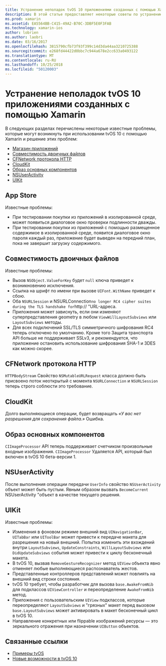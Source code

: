 ```yaml
---
title: Устранение неполадок tvOS 10 приложениями созданных с помощью Xamarin
description: В этой статье предоставляет некоторые советы по устранению неполадок для работы с tvOS 10 в приложениях Xamarin. Он описывает проблемы, связанные с App Store, совместимость двоичных файлов, CFNetwork HttpProtocol, CloudKit, образ основных компонентов, NSUserActivity и UIKit.
ms.prod: xamarin
ms.assetid: EA5564BB-C415-49A2-B70C-3DBF5E0F3FAB
ms.technology: xamarin-ios
author: lobrien
ms.author: laobri
ms.date: 03/16/2017
ms.openlocfilehash: 3815790cfb73f93f399c14d3da44aa3210725388
ms.sourcegitcommit: e268fd44422d0bbc7c944a678e2cc633a0493122
ms.translationtype: MT
ms.contentlocale: ru-RU
ms.lasthandoff: 10/25/2018
ms.locfileid: "50120003"
---
```

# <a name="troubleshooting-tvos-10-apps-built-with-xamarin"></a>Устранение неполадок tvOS 10 приложениями созданных с помощью Xamarin

В следующих разделах перечислены некоторые известные проблемы, которые могут возникнуть при использовании tvOS 10 с помощью Xamarin и решение этих проблем:

- [Магазин приложений](#App-Store)
- [Совместимость двоичных файлов](#Binary-Compatibility)
- [CFNetwork протокола HTTP](#CFNetwork-HTTP-Protocol)
- [CloudKit](#CloudKit)
- [Образ основных компонентов](#CoreImage)
- [NSUserActivity](#NSUserActivity)
- [UIKit](#UIKit)

<a name="App-Store" />

## <a name="app-store"></a>App Store

Известные проблемы:

 - При тестировании покупки из приложений в изолированной среде, может появиться диалоговое окно проверки подлинности дважды.
 - При тестировании покупки из приложений с помощью размещенное содержимое в изолированной среде, появится диалоговое окно пароля каждый раз, приложение будет выведен на передний план, пока не завершит загрузку содержимого.

<a name="Binary-Compatibility" />

## <a name="binary-compatibility"></a>Совместимость двоичных файлов

Известные проблемы:

 - Вызов `NSObject.ValueForKey` будет `null` ключа приведет к возникновению исключения.
 - Ссылка на шрифт по имени при вызове `UIFont.WithName` приведет к сбою.
 - Оба `NSURLSession` и NSURLConnection` no longer RC4 cipher suites during the TLS handshake for `http:// "URL-адреса.
 - Приложения может зависнуть, если они изменяют суперпредставления geometry в любом `ViewWillLayoutSubviews` или `LayoutSubviews` методы.
 - Для всех подключений SSL/TLS симметричного шифрования RC4 теперь отключено по умолчанию. Кроме того Защита транспорта API больше не поддерживает SSLv3, и рекомендуется, что приложение остановить использование шифрования SHA-1 и 3DES как можно скорее.

<a name="CFNetwork-HTTP-Protocol" />

## <a name="cfnetwork-http-protocol"></a>CFNetwork протокола HTTP

`HTTPBodyStream` Свойство `NSMutableURLRequest` класса должно быть присвоено поток неоткрытый с момента `NSURLConnection` и `NSURLSession` теперь строго соблюсти это требование.

<a name="CloudKit" />

## <a name="cloudkit"></a>CloudKit

Долго выполняющиеся операции, будет возвращать _«У вас нет разрешения для сохранения файла.»_ Ошибка.

<a name="CoreImage" />

## <a name="core-image"></a>Образ основных компонентов

`CIImageProcessor` API теперь поддерживает счетчиком произвольные входные изображения. `CIImageProcessor` Удаляется API, который был включен в tvOS 10 бета-версии 1.

<a name="NSUserActivity" />

## <a name="nsuseractivity"></a>NSUserActivity

После выполнения операции передачи `UserInfo` свойство `NSUserActivity` объект может быть пустым. Явным образом вызвать `BecomeCurrent` NSUserActivity "объект в качестве текущего решения.

<a name="UIKit" />

## <a name="uikit"></a>UIKit

Известные проблемы:

 - Изменения в фоновом режиме внешний вид `UINavigationBar`, `UITabBar` или `UIToolBar` может привести к передаче макета для разрешения на новый внешний. Попытка изменить эти вхождений внутри `LayoutSubviews`, `UpdateConstraints`, `WillLayoutSubviews` или `DidUpdateSubviews` события может привести к циклу бесконечный макета.
 - В tvOS 10, вызвав `RemoveGestureRecognizer` метод `UIView` объекта явно отменяет любые выполняющиеся распознаватель жестов.
 - Представленные контроллеров представлений может повлиять на внешний вид строки состояния.
 - tvOS 10 требует, чтобы разработчик для вызова `base.AwakeFromNib` для подклассов `UIViewController` и переопределение `AwakeFromNib` метод.
 - Приложения с пользовательским `UIView` подклассов, которые переопределяют `LayoutSubviews` и "грязных" макет перед вызовом `base.LayoutSubviews` может активировать в макет бесконечный цикл в tvOS 10.
 - Направление конкретных или flippable изображений ресурсы — это зеркального отражения при назначении `UIButton` объектов.

## <a name="related-links"></a>Связанные ссылки

- [Примеры tvOS](https://developer.xamarin.com/samples/tvos/all/)
- [Новые возможности в tvOS 10](https://developer.apple.com/library/prerelease/content/releasenotes/General/WhatsNewinTVOS/Articles/tvOS10.html#//apple_ref/doc/uid/TP40017259-SW1)
